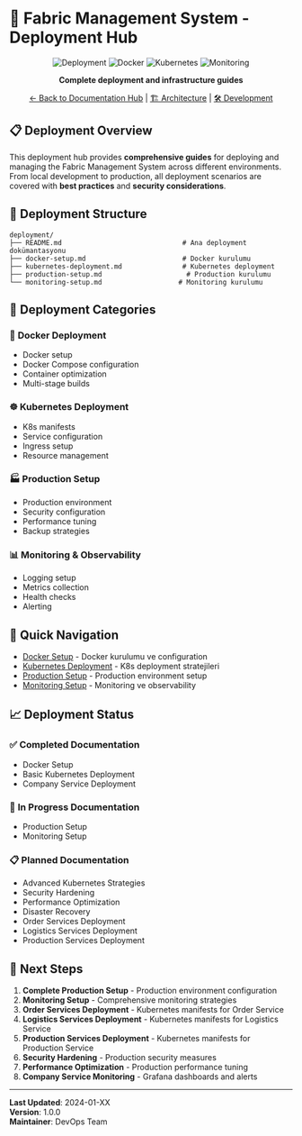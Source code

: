 # 🚀 Fabric Management System - Deployment Hub

<div align="center">

![Deployment](https://img.shields.io/badge/Deployment-Ready-purple?style=for-the-badge&logo=docker)
![Docker](https://img.shields.io/badge/Docker-Enabled-blue?style=for-the-badge&logo=docker)
![Kubernetes](https://img.shields.io/badge/Kubernetes-Ready-blue?style=for-the-badge&logo=kubernetes)
![Monitoring](https://img.shields.io/badge/Monitoring-Available-green?style=for-the-badge&logo=prometheus)

**Complete deployment and infrastructure guides**

[← Back to Documentation Hub](../README.md) | [🏗️ Architecture](../architecture/README.md) | [🛠️ Development](../development/README.md)

</div>

## 📋 Deployment Overview

This deployment hub provides **comprehensive guides** for deploying and managing the Fabric Management System across different environments. From local development to production, all deployment scenarios are covered with **best practices** and **security considerations**.

## 🚀 Deployment Structure

```
deployment/
├── README.md                              # Ana deployment dokümantasyonu
├── docker-setup.md                        # Docker kurulumu
├── kubernetes-deployment.md               # Kubernetes deployment
├── production-setup.md                     # Production kurulumu
└── monitoring-setup.md                   # Monitoring kurulumu
```

## 🎯 Deployment Categories

### 🐳 **Docker Deployment**

- Docker setup
- Docker Compose configuration
- Container optimization
- Multi-stage builds

### ☸️ **Kubernetes Deployment**

- K8s manifests
- Service configuration
- Ingress setup
- Resource management

### 🏭 **Production Setup**

- Production environment
- Security configuration
- Performance tuning
- Backup strategies

### 📊 **Monitoring & Observability**

- Logging setup
- Metrics collection
- Health checks
- Alerting

## 🚀 Quick Navigation

- [Docker Setup](docker-setup.md) - Docker kurulumu ve configuration
- [Kubernetes Deployment](kubernetes-deployment.md) - K8s deployment stratejileri
- [Production Setup](production-setup.md) - Production environment setup
- [Monitoring Setup](monitoring-setup.md) - Monitoring ve observability

## 📈 Deployment Status

### ✅ **Completed Documentation**

- Docker Setup
- Basic Kubernetes Deployment
- Company Service Deployment

### 🚧 **In Progress Documentation**

- Production Setup
- Monitoring Setup

### 📋 **Planned Documentation**

- Advanced Kubernetes Strategies
- Security Hardening
- Performance Optimization
- Disaster Recovery
- Order Services Deployment
- Logistics Services Deployment
- Production Services Deployment

## 🎯 Next Steps

1. **Complete Production Setup** - Production environment configuration
2. **Monitoring Setup** - Comprehensive monitoring strategies
3. **Order Services Deployment** - Kubernetes manifests for Order Service
4. **Logistics Services Deployment** - Kubernetes manifests for Logistics Service
5. **Production Services Deployment** - Kubernetes manifests for Production Service
6. **Security Hardening** - Production security measures
7. **Performance Optimization** - Production performance tuning
8. **Company Service Monitoring** - Grafana dashboards and alerts

---

**Last Updated**: 2024-01-XX  
**Version**: 1.0.0  
**Maintainer**: DevOps Team
